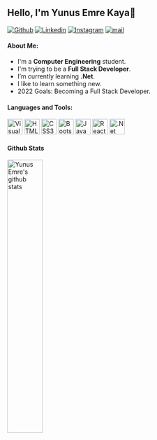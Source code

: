 

## Hello, I'm Yunus Emre Kaya👋

[![Github](https://img.shields.io/badge/-Github-000?style=flat&logo=Github&logoColor=white)](https://github.com/yemrekayaa) [![Linkedin](https://img.shields.io/badge/-LinkedIn-000?style=flat&logo=Linkedin&logoColor=white)](https://www.linkedin.com/in/yemrekayaa/) [![Instagram](https://img.shields.io/badge/-Instagram-000?style=flat&logo=instagram&logoColor=white)](https://www.instagram.com/yemrekayaa) [![mail](https://img.shields.io/badge/-Mail-000?style=flat&logo=gmail&logoColor=white)](mailto:yemrekayatr@gmail.com)


#### About Me:

- I'm a __Computer Engineering__ student.
- I'm trying to be a __Full Stack Developer__.
- I’m currently learning __.Net__.
- I like to learn something new.
- 2022 Goals: Becoming a Full Stack Developer.


#### Languages and Tools:

<img alt="Visual Studio Code" width="35" src="https://www.vectorlogo.zone/logos/visualstudio_code/visualstudio_code-icon.svg"/> <img alt="HTML5" width="35" src="https://www.vectorlogo.zone/logos/w3_html5/w3_html5-icon.svg"/> <img alt="CSS3" width="35" src="https://www.vectorlogo.zone/logos/w3_css/w3_css-icon.svg"/> <img alt="Bootstrap" width="35" src="https://www.vectorlogo.zone/logos/getbootstrap/getbootstrap-icon.svg"/> <img alt="JavaScript" width="35" src="https://www.vectorlogo.zone/logos/javascript/javascript-icon.svg"/> <img alt="React" width="35" src="https://www.vectorlogo.zone/logos/reactjs/reactjs-icon.svg"/> <img alt=".Net" width="35" src="https://www.vectorlogo.zone/logos/dotnet/dotnet-icon.svg"/>

<!-- <img alt="Git" width="35" src="https://www.vectorlogo.zone/logos/git-scm/git-scm-icon.svg"/>
<img alt="Github" width="35" src="https://www.vectorlogo.zone/logos/github/github-tile.svg"/> -->

#### Github Stats

<img width="40%" alt="Yunus Emre's github stats" src="https://github-readme-stats.vercel.app/api?username=yemrekayaa&&show_icons=true&include_all_commits=true&theme=dark" />
